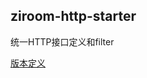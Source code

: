## ziroom-http-starter
统一HTTP接口定义和filter

[版本定义](Documents/work/ziroom/code/framework/ziroom-framework/ziroom-framework/README.md)  